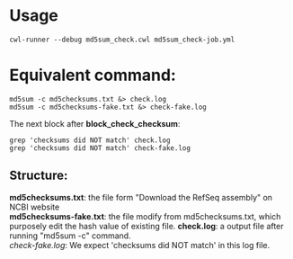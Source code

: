 # Usage
```
cwl-runner --debug md5sum_check.cwl md5sum_check-job.yml
```

# Equivalent command: 
```
md5sum -c md5checksums.txt &> check.log
md5sum -c md5checksums-fake.txt &> check-fake.log
```
The next block after **block_check_checksum**:
```
grep 'checksums did NOT match' check.log
grep 'checksums did NOT match' check-fake.log
```

## Structure:
**md5checksums.txt**: the file form "Download the RefSeq assembly" on NCBI website  
**md5checksums-fake.txt**: the file modify from md5checksums.txt, which purposely edit the hash value of existing file.
**check.log**: a output file after running "md5sum -c" command.  
*check-fake.log*: We expect 'checksums did NOT match' in this log file.

